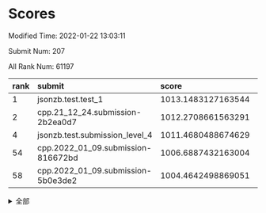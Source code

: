 # Scores

Modified Time: 2022-01-22 13:03:11

Submit Num: 207

All Rank Num: 61197

| rank |               submit               |       score        |       sigma        | pk_num |
| :--- | :--------------------------------- | :----------------- | :----------------- | :----- |
| 1    | jsonzb.test.test_1                 | 1013.1483127163544 | 0.8256842798712231 | 1186   |
| 2    | cpp.21_12_24.submission-2b2ea0d7   | 1012.2708661563291 | 0.8047074920704921 | 1183   |
| 4    | jsonzb.test.submission_level_4     | 1011.4680488674629 | 0.7759826718317276 | 1173   |
| 54   | cpp.2022_01_09.submission-816672bd | 1006.6887432163004 | 0.7296420038469225 | 1177   |
| 58   | cpp.2022_01_09.submission-5b0e3de2 | 1004.4642498869051 | 0.717495695634166  | 1186   |


<details>
<summary>全部</summary>

| rank |                 submit                 |       score        |       sigma        | pk_num |
| :--- | :------------------------------------- | :----------------- | :----------------- | :----- |
| 1    | jsonzb.test.test_1                     | 1013.1483127163544 | 0.8256842798712231 | 1186   |
| 2    | cpp.21_12_24.submission-2b2ea0d7       | 1012.2708661563291 | 0.8047074920704921 | 1183   |
| 3    | gobigger.level_3.submission_level_3_42 | 1011.967144740648  | 0.7745875921056651 | 1183   |
| 4    | jsonzb.test.submission_level_4         | 1011.4680488674629 | 0.7759826718317276 | 1173   |
| 5    | gobigger.level_3.submission_level_3_37 | 1011.1102993267641 | 0.7746345912381071 | 1184   |
| 6    | gobigger.level_3.submission_level_3_45 | 1011.1042272863849 | 0.773491360628143  | 1182   |
| 7    | gobigger.level_3.submission_level_3_1  | 1011.0822901223507 | 0.7675876051839795 | 1187   |
| 8    | gobigger.level_3.submission_level_3_29 | 1011.081058379527  | 0.7638787946145299 | 1179   |
| 9    | gobigger.level_3.submission_level_3_15 | 1011.0279947980804 | 0.7662644494528212 | 1187   |
| 10   | gobigger.level_3.submission_level_3_24 | 1010.8284025247805 | 0.7546771588564293 | 1185   |
| 11   | gobigger.level_3.submission_level_3_40 | 1010.8107024258037 | 0.7730480357977809 | 1188   |
| 12   | gobigger.level_3.submission_level_3_41 | 1010.7373787543916 | 0.7812160268855096 | 1184   |
| 13   | gobigger.level_3.submission_level_3_10 | 1010.6214894427376 | 0.7710613424437928 | 1183   |
| 14   | gobigger.level_3.submission_level_3_6  | 1010.4565596067242 | 0.7850532807943846 | 1183   |
| 15   | gobigger.level_3.submission_level_3_8  | 1010.4107348184007 | 0.7810855321938848 | 1185   |
| 16   | gobigger.level_3.submission_level_3_4  | 1010.3930211403929 | 0.7658343603893238 | 1185   |
| 17   | gobigger.level_3.submission_level_3_5  | 1010.3307961435295 | 0.7552257916671399 | 1187   |
| 18   | gobigger.level_3.submission_level_3_23 | 1010.301790180995  | 0.770593931872376  | 1177   |
| 19   | gobigger.level_3.submission_level_3_49 | 1010.2782866583572 | 0.7619619095600629 | 1185   |
| 20   | gobigger.level_3.submission_level_3_25 | 1010.2132469277446 | 0.7760592802069539 | 1187   |
| 21   | gobigger.level_3.submission_level_3_13 | 1010.1289007087153 | 0.7655122191449024 | 1181   |
| 22   | gobigger.level_3.submission_level_3_35 | 1010.1152809606813 | 0.7425244450270594 | 1181   |
| 23   | gobigger.level_3.submission_level_3_30 | 1010.1006982988358 | 0.7698514462663444 | 1186   |
| 24   | gobigger.level_3.submission_level_3_34 | 1010.0487901085783 | 0.7450520462644346 | 1182   |
| 25   | gobigger.level_3.submission_level_3_18 | 1009.9650954332943 | 0.7716023532135785 | 1184   |
| 26   | gobigger.level_3.submission_level_3_46 | 1009.8932013905171 | 0.7779756474684734 | 1182   |
| 27   | gobigger.level_3.submission_level_3_21 | 1009.86128710235   | 0.7429603542141322 | 1179   |
| 28   | gobigger.level_3.submission_level_3_9  | 1009.7832434354433 | 0.7791024328380781 | 1179   |
| 29   | gobigger.level_3.submission_level_3_32 | 1009.7418989203296 | 0.7526973849822607 | 1179   |
| 30   | gobigger.level_3.submission_level_3_11 | 1009.611931933222  | 0.7533239247173921 | 1179   |
| 31   | gobigger.level_3.submission_level_3_20 | 1009.6004319986444 | 0.7401123823998095 | 1182   |
| 32   | gobigger.level_3.submission_level_3_26 | 1009.5935899831526 | 0.7944854259170634 | 1188   |
| 33   | gobigger.level_3.submission_level_3_38 | 1009.5531059212285 | 0.7761389009595867 | 1178   |
| 34   | gobigger.level_3.submission_level_3_2  | 1009.4969293582409 | 0.7534392702271437 | 1185   |
| 35   | gobigger.level_3.submission_level_3_27 | 1009.412133739217  | 0.756427395767871  | 1185   |
| 36   | gobigger.level_3.submission_level_3_44 | 1009.362713715801  | 0.7488962113302554 | 1180   |
| 37   | gobigger.level_3.submission_level_3_33 | 1009.3095597637599 | 0.7563881610895377 | 1183   |
| 38   | gobigger.level_3.submission_level_3_39 | 1009.279724492134  | 0.740266150444827  | 1186   |
| 39   | gobigger.level_3.submission_level_3_48 | 1009.2553454601846 | 0.7483301024690249 | 1178   |
| 40   | gobigger.level_3.submission_level_3_22 | 1009.2146589757577 | 0.7432918618104718 | 1186   |
| 41   | gobigger.level_3.submission_level_3_12 | 1009.0424722923572 | 0.7499604396552882 | 1179   |
| 42   | gobigger.level_3.submission_level_3_14 | 1009.0069586824937 | 0.7523292715331819 | 1183   |
| 43   | gobigger.level_3.submission_level_3_47 | 1008.9099943112207 | 0.7570188252281336 | 1183   |
| 44   | gobigger.level_3.submission_level_3_0  | 1008.8736307811376 | 0.7571956149654882 | 1178   |
| 45   | gobigger.level_3.submission_level_3_43 | 1008.8409532639577 | 0.7398302044014159 | 1183   |
| 46   | gobigger.level_3.submission_level_3_19 | 1008.7862937935872 | 0.7377644372545872 | 1182   |
| 47   | gobigger.level_3.submission_level_3_3  | 1008.7162933709559 | 0.7512565754090442 | 1184   |
| 48   | gobigger.level_3.submission_level_3_17 | 1008.639686302647  | 0.7286414434948151 | 1175   |
| 49   | gobigger.level_3.submission_level_3_16 | 1008.6317248371258 | 0.7378826176052155 | 1182   |
| 50   | gobigger.level_3.submission_level_3_36 | 1008.6009379015438 | 0.7394144260636242 | 1187   |
| 51   | gobigger.level_3.submission_level_3_28 | 1008.449262660514  | 0.7295587449493904 | 1185   |
| 52   | gobigger.level_3.submission_level_3_31 | 1008.4482817327748 | 0.746453333911132  | 1180   |
| 53   | gobigger.level_3.submission_level_3_7  | 1008.0481753438193 | 0.7429013494222653 | 1178   |
| 54   | cpp.2022_01_09.submission-816672bd     | 1006.6887432163004 | 0.7296420038469225 | 1177   |
| 55   | gobigger.level_1.submission_level_1_39 | 1005.1530698368792 | 0.70856965034717   | 1183   |
| 56   | gobigger.level_1.submission_level_1_20 | 1004.9577941452836 | 0.7145533899272632 | 1181   |
| 57   | gobigger.level_1.submission_level_1_13 | 1004.481561511203  | 0.7131393603385305 | 1181   |
| 58   | cpp.2022_01_09.submission-5b0e3de2     | 1004.4642498869051 | 0.717495695634166  | 1186   |
| 59   | gobigger.level_1.submission_level_1_36 | 1004.4282560406969 | 0.7212492778306486 | 1187   |
| 60   | gobigger.level_1.submission_level_1_12 | 1004.29357491385   | 0.7164873873159425 | 1178   |
| 61   | gobigger.level_1.submission_level_1_19 | 1004.1197599731051 | 0.7252599437701414 | 1184   |
| 62   | gobigger.level_1.submission_level_1_27 | 1004.1154576520474 | 0.7165243084293553 | 1188   |
| 63   | gobigger.level_1.submission_level_1_41 | 1004.1129222293232 | 0.7213380652461173 | 1186   |
| 64   | gobigger.level_1.submission_level_1_23 | 1004.0874271547419 | 0.7132493767607163 | 1186   |
| 65   | gobigger.level_1.submission_level_1_15 | 1003.9523429499924 | 0.729354615433375  | 1179   |
| 66   | gobigger.level_1.submission_level_1_46 | 1003.9083992547353 | 0.7083905102103617 | 1183   |
| 67   | gobigger.level_1.submission_level_1_37 | 1003.8551517947421 | 0.710675882319894  | 1189   |
| 68   | gobigger.level_1.submission_level_1_4  | 1003.7762595609147 | 0.7133079685243602 | 1183   |
| 69   | gobigger.level_1.submission_level_1_26 | 1003.7502643691458 | 0.7164382976773894 | 1183   |
| 70   | gobigger.level_1.submission_level_1_17 | 1003.6942062041087 | 0.7077522075571171 | 1183   |
| 71   | gobigger.level_1.submission_level_1_24 | 1003.688794673211  | 0.71080350237336   | 1182   |
| 72   | gobigger.level_1.submission_level_1_45 | 1003.5740756617146 | 0.7056736305651129 | 1180   |
| 73   | gobigger.level_1.submission_level_1_11 | 1003.534645781633  | 0.7239813056704342 | 1182   |
| 74   | gobigger.level_1.submission_level_1_14 | 1003.4892080219814 | 0.7183659813885237 | 1181   |
| 75   | gobigger.level_1.submission_level_1_5  | 1003.4488153543094 | 0.7202176114819545 | 1178   |
| 76   | gobigger.level_1.submission_level_1_25 | 1003.4437694506156 | 0.7187988088727226 | 1189   |
| 77   | gobigger.level_1.submission_level_1_38 | 1003.443502161171  | 0.7195532744986382 | 1182   |
| 78   | gobigger.level_1.submission_level_1_28 | 1003.3571797674468 | 0.7052772505821253 | 1184   |
| 79   | gobigger.level_1.submission_level_1_2  | 1003.3440257198291 | 0.7264878489673441 | 1183   |
| 80   | gobigger.level_1.submission_level_1_47 | 1003.2792606812516 | 0.7204065923019827 | 1179   |
| 81   | gobigger.level_1.submission_level_1_3  | 1003.2558683586747 | 0.7263431879093576 | 1184   |
| 82   | gobigger.level_1.submission_level_1_32 | 1003.1777668341217 | 0.7067823305928248 | 1183   |
| 83   | gobigger.level_1.submission_level_1_34 | 1003.1773291649029 | 0.7201549378629302 | 1188   |
| 84   | gobigger.level_1.submission_level_1_18 | 1003.17016000123   | 0.7003511972370441 | 1181   |
| 85   | gobigger.level_1.submission_level_1_43 | 1003.1461289581068 | 0.7051506269620031 | 1184   |
| 86   | gobigger.level_1.submission_level_1_33 | 1003.1008602527409 | 0.7170089305070455 | 1187   |
| 87   | gobigger.level_1.submission_level_1_8  | 1003.0655790460156 | 0.7171353544167781 | 1186   |
| 88   | gobigger.level_1.submission_level_1_49 | 1003.0462667688512 | 0.7060914036466867 | 1183   |
| 89   | gobigger.level_1.submission_level_1_35 | 1002.9940538115558 | 0.7217788712144999 | 1181   |
| 90   | gobigger.level_1.submission_level_1_1  | 1002.9766139691541 | 0.7005901327013536 | 1179   |
| 91   | gobigger.level_1.submission_level_1_30 | 1002.9252629803075 | 0.7199251000389189 | 1184   |
| 92   | gobigger.level_1.submission_level_1_40 | 1002.9208687627787 | 0.718480306580732  | 1180   |
| 93   | gobigger.level_1.submission_level_1_7  | 1002.9165830478247 | 0.7164741205285682 | 1185   |
| 94   | gobigger.level_1.submission_level_1_6  | 1002.8277431021867 | 0.7090840043234492 | 1184   |
| 95   | gobigger.level_1.submission_level_1_42 | 1002.8216867447077 | 0.7163571733292615 | 1184   |
| 96   | gobigger.level_1.submission_level_1_48 | 1002.6687127145553 | 0.7169474426200991 | 1186   |
| 97   | gobigger.level_1.submission_level_1_31 | 1002.6066864441094 | 0.7241723044408831 | 1185   |
| 98   | gobigger.level_1.submission_level_1_16 | 1002.4797676793347 | 0.7148482998328669 | 1186   |
| 99   | gobigger.level_1.submission_level_1_29 | 1002.4742018565346 | 0.7104793881593637 | 1183   |
| 100  | gobigger.level_1.submission_level_1_44 | 1002.1640518811224 | 0.704483976591709  | 1183   |
| 101  | gobigger.level_1.submission_level_1_22 | 1002.1392994244702 | 0.7098467246887351 | 1182   |
| 102  | gobigger.level_1.submission_level_1_0  | 1001.913176854797  | 0.714046744724785  | 1180   |
| 103  | gobigger.level_1.submission_level_1_9  | 1001.8094944451221 | 0.7138575055876824 | 1179   |
| 104  | gobigger.level_1.submission_level_1_21 | 1001.775057984163  | 0.7010063715503486 | 1182   |
| 105  | gobigger.level_1.submission_level_1_10 | 1001.6665633298463 | 0.7159565152799786 | 1183   |
| 106  | gobigger.random.submission_random_13   | 997.0744815228971  | 0.7094098599636722 | 1182   |
| 107  | gobigger.random.submission_random_2    | 996.6928381842064  | 0.7037057472208017 | 1185   |
| 108  | gobigger.random.submission_random_15   | 996.6760863399874  | 0.6953055799832196 | 1183   |
| 109  | gobigger.random.submission_random_8    | 996.5640049316614  | 0.7127030090891537 | 1184   |
| 110  | gobigger.random.submission_random_36   | 996.5319868732951  | 0.71322926281195   | 1190   |
| 111  | gobigger.random.submission_random_4    | 996.508756782801   | 0.7189742032152363 | 1191   |
| 112  | gobigger.random.submission_random_44   | 996.4916150456208  | 0.7070771377928    | 1179   |
| 113  | gobigger.random.submission_random_40   | 996.4827237120419  | 0.7273740711699749 | 1184   |
| 114  | gobigger.random.submission_random_5    | 996.4677593398764  | 0.7151967440312635 | 1184   |
| 115  | gobigger.random.submission_random_16   | 996.4311738718736  | 0.7195841893144536 | 1184   |
| 116  | gobigger.random.submission_random_31   | 996.4237377004408  | 0.6986974309492229 | 1182   |
| 117  | gobigger.random.submission_random_20   | 996.4127175634455  | 0.7162080911735383 | 1183   |
| 118  | gobigger.random.submission_random_39   | 996.3336794883712  | 0.7079758228846348 | 1182   |
| 119  | gobigger.random.submission_random_21   | 996.318986822085   | 0.7265552472005274 | 1184   |
| 120  | gobigger.random.submission_random_27   | 996.3077786620213  | 0.7144111669614218 | 1188   |
| 121  | gobigger.random.submission_random_24   | 996.2477508287079  | 0.725753909143692  | 1185   |
| 122  | gobigger.random.submission_random_33   | 996.0669557322492  | 0.7397320358496411 | 1180   |
| 123  | gobigger.random.submission_random_37   | 996.0038243218959  | 0.7222658817283532 | 1177   |
| 124  | gobigger.random.submission_random_30   | 995.9524671954563  | 0.7031737597462306 | 1179   |
| 125  | gobigger.random.submission_random_25   | 995.9456234480367  | 0.709243909521664  | 1182   |
| 126  | gobigger.random.submission_random_43   | 995.8874602204453  | 0.7044632547276468 | 1183   |
| 127  | gobigger.random.submission_random_48   | 995.8579078958971  | 0.6998877573061839 | 1182   |
| 128  | gobigger.random.submission_random_46   | 995.8294343260459  | 0.7027985300420084 | 1179   |
| 129  | gobigger.random.submission_random_32   | 995.8272564405506  | 0.717847139782079  | 1181   |
| 130  | gobigger.random.submission_random_14   | 995.8062697062107  | 0.7163327867551865 | 1188   |
| 131  | gobigger.random.submission_random_18   | 995.7075956295336  | 0.6986962207791957 | 1178   |
| 132  | gobigger.random.submission_random_42   | 995.6888340697697  | 0.7072656082273377 | 1182   |
| 133  | gobigger.random.submission_random_41   | 995.6797460650306  | 0.7031166539086678 | 1184   |
| 134  | gobigger.random.submission_random_19   | 995.6711783394986  | 0.7174273649888208 | 1185   |
| 135  | gobigger.random.submission_random_47   | 995.6230405618916  | 0.7061285643828973 | 1185   |
| 136  | gobigger.random.submission_random_12   | 995.5719505588355  | 0.7201984293300847 | 1176   |
| 137  | gobigger.random.submission_random_38   | 995.5633845448556  | 0.7028894196684043 | 1183   |
| 138  | gobigger.random.submission_random_29   | 995.5568488765327  | 0.7220181386880673 | 1179   |
| 139  | gobigger.random.submission_random_22   | 995.5513666734083  | 0.729029243435677  | 1184   |
| 140  | gobigger.random.submission_random_9    | 995.4528947062688  | 0.7297830523669022 | 1181   |
| 141  | gobigger.random.submission_random_3    | 995.4138384206259  | 0.7347742454659685 | 1185   |
| 142  | gobigger.random.submission_random_26   | 995.360100368844   | 0.7040092600322326 | 1180   |
| 143  | gobigger.random.submission_random_6    | 995.3561926507618  | 0.7066715611935271 | 1186   |
| 144  | gobigger.random.submission_random_1    | 995.3188932994332  | 0.7214729528011381 | 1180   |
| 145  | gobigger.random.submission_random_28   | 995.2602686230579  | 0.7068443548088024 | 1186   |
| 146  | gobigger.random.submission_random_17   | 995.2147873317277  | 0.713974379476367  | 1178   |
| 147  | gobigger.random.submission_random_7    | 995.1406325354618  | 0.7114917951912261 | 1183   |
| 148  | gobigger.random.submission_random_34   | 994.9451181789536  | 0.7119983454793553 | 1187   |
| 149  | gobigger.random.submission_random_45   | 994.9279234308962  | 0.7219170577025862 | 1184   |
| 150  | gobigger.random.submission_random_10   | 994.9119907528294  | 0.7080143669498801 | 1178   |
| 151  | gobigger.random.submission_random_11   | 994.8711714055884  | 0.7166104464000062 | 1184   |
| 152  | gobigger.random.submission_random_35   | 994.8109641366028  | 0.7059106323155585 | 1181   |
| 153  | gobigger.random.submission_random_23   | 994.8066647704328  | 0.7113549599679053 | 1184   |
| 154  | gobigger.random.submission_random_49   | 994.7676780139633  | 0.7192382883639086 | 1176   |
| 155  | gobigger.level_2.submission_level_2_6  | 994.6271058019437  | 0.7306867935617736 | 1181   |
| 156  | gobigger.random.submission_random_0    | 994.5335470602334  | 0.7159262790098279 | 1184   |
| 157  | gobigger.level_2.submission_level_2_30 | 993.5940835216152  | 0.732009598800579  | 1180   |
| 158  | gobigger.level_2.submission_level_2_45 | 993.525331487953   | 0.7367504665402431 | 1186   |
| 159  | gobigger.level_2.submission_level_2_32 | 993.4321971678058  | 0.7315799763369968 | 1174   |
| 160  | gobigger.level_2.submission_level_2_5  | 993.1702594068712  | 0.7287972260606689 | 1186   |
| 161  | gobigger.level_2.submission_level_2_24 | 993.1296988338933  | 0.7323964503357538 | 1187   |
| 162  | gobigger.level_2.submission_level_2_14 | 993.1266163982687  | 0.7382048776302055 | 1187   |
| 163  | gobigger.level_2.submission_level_2_12 | 992.9410999727777  | 0.7468118831820352 | 1182   |
| 164  | gobigger.level_2.submission_level_2_38 | 992.9152142810311  | 0.7429075340706996 | 1182   |
| 165  | gobigger.level_2.submission_level_2_49 | 992.7983563225472  | 0.7347044393361009 | 1185   |
| 166  | gobigger.level_2.submission_level_2_3  | 992.7914074118082  | 0.7503297366053845 | 1183   |
| 167  | gobigger.level_2.submission_level_2_4  | 992.784144213297   | 0.7266097167924723 | 1177   |
| 168  | gobigger.level_2.submission_level_2_20 | 992.7688575632241  | 0.7390648256996871 | 1187   |
| 169  | gobigger.level_2.submission_level_2_2  | 992.7483791787457  | 0.7543787643469683 | 1180   |
| 170  | gobigger.level_2.submission_level_2_26 | 992.7241129269089  | 0.7404021489102653 | 1183   |
| 171  | gobigger.level_2.submission_level_2_42 | 992.7174898556407  | 0.744442448534521  | 1180   |
| 172  | gobigger.level_2.submission_level_2_29 | 992.6583488073314  | 0.7380065882298331 | 1184   |
| 173  | gobigger.level_2.submission_level_2_44 | 992.5325112808252  | 0.7460220843598325 | 1179   |
| 174  | gobigger.level_2.submission_level_2_23 | 992.5139594080428  | 0.7445474227564485 | 1182   |
| 175  | gobigger.level_2.submission_level_2_21 | 992.5017356199594  | 0.7325335439213445 | 1180   |
| 176  | gobigger.level_2.submission_level_2_41 | 992.4800789284864  | 0.7444360146245522 | 1184   |
| 177  | gobigger.level_2.submission_level_2_46 | 992.464874602378   | 0.7552710863242243 | 1174   |
| 178  | gobigger.level_2.submission_level_2_48 | 992.4053004288639  | 0.736281502265096  | 1180   |
| 179  | gobigger.level_2.submission_level_2_0  | 992.307805939585   | 0.7540407366637166 | 1181   |
| 180  | gobigger.level_2.submission_level_2_7  | 992.2284570443701  | 0.7226399099600227 | 1182   |
| 181  | gobigger.level_2.submission_level_2_25 | 992.1717561871342  | 0.7399955785235397 | 1185   |
| 182  | gobigger.level_2.submission_level_2_11 | 992.148781776527   | 0.749970950007948  | 1180   |
| 183  | gobigger.level_2.submission_level_2_31 | 992.1209249881108  | 0.737637946211579  | 1176   |
| 184  | gobigger.level_2.submission_level_2_43 | 991.8950953848339  | 0.7347383892559788 | 1185   |
| 185  | gobigger.level_2.submission_level_2_9  | 991.8855679230273  | 0.7432958482765044 | 1184   |
| 186  | gobigger.level_2.submission_level_2_17 | 991.8642443426819  | 0.7521804590440067 | 1183   |
| 187  | gobigger.level_2.submission_level_2_47 | 991.8277106777822  | 0.7558069540450806 | 1175   |
| 188  | gobigger.level_2.submission_level_2_15 | 991.8272323796181  | 0.7393381202252897 | 1180   |
| 189  | gobigger.level_2.submission_level_2_36 | 991.6695820879229  | 0.725563372295561  | 1181   |
| 190  | gobigger.level_2.submission_level_2_34 | 991.6679133760731  | 0.764730856367375  | 1185   |
| 191  | gobigger.level_2.submission_level_2_27 | 991.6318983001692  | 0.7647814364706131 | 1185   |
| 192  | gobigger.level_2.submission_level_2_40 | 991.6060563367015  | 0.7386881789542646 | 1181   |
| 193  | gobigger.level_2.submission_level_2_39 | 991.5979458746067  | 0.7582732458036019 | 1185   |
| 194  | gobigger.level_2.submission_level_2_35 | 991.5575201230337  | 0.7537697113606031 | 1185   |
| 195  | gobigger.level_2.submission_level_2_33 | 991.5312032654034  | 0.7515995045528553 | 1181   |
| 196  | gobigger.level_2.submission_level_2_19 | 991.4817014242707  | 0.741263858865536  | 1182   |
| 197  | gobigger.level_2.submission_level_2_8  | 991.4595891764387  | 0.7361636770142773 | 1189   |
| 198  | gobigger.level_2.submission_level_2_28 | 991.4503304121989  | 0.7345600088847125 | 1182   |
| 199  | gobigger.level_2.submission_level_2_22 | 991.4465508444218  | 0.7525447088823364 | 1183   |
| 200  | gobigger.level_2.submission_level_2_10 | 991.0857059234618  | 0.7592643126197948 | 1182   |
| 201  | gobigger.level_2.submission_level_2_13 | 991.0166614426724  | 0.7729584074022579 | 1186   |
| 202  | gobigger.level_2.submission_level_2_37 | 990.7649298024362  | 0.7636017454873526 | 1179   |
| 203  | gobigger.level_2.submission_level_2_18 | 990.7645492709291  | 0.76547146874623   | 1179   |
| 204  | gobigger.level_2.submission_level_2_1  | 990.2937074271648  | 0.7912759686478628 | 1178   |
| 205  | gobigger.level_2.submission_level_2_16 | 989.5336013010344  | 0.7751581646546023 | 1181   |
| 206  | gobigger.none.submission_none_0        | 977.4863886061304  | 1.2489139031547571 | 1181   |
| 207  | gobigger.none.submission_none_1        | 976.1856388930322  | 1.3858416497497978 | 1184   |

</details>